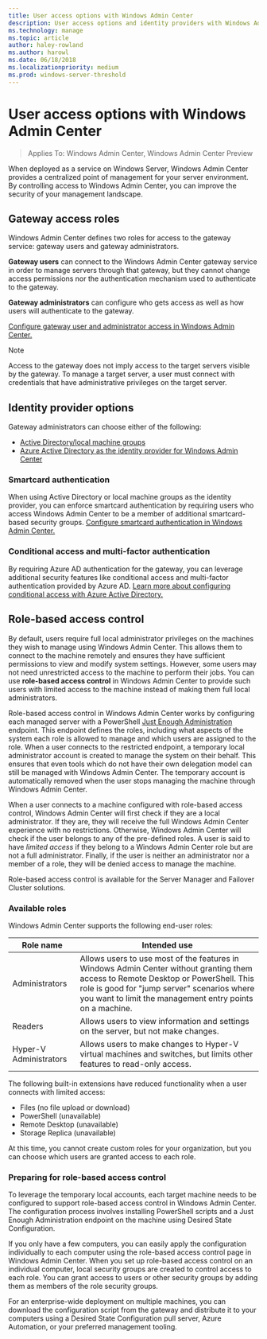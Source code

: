 ```yaml
---
title: User access options with Windows Admin Center
description: User access options and identity providers with Windows Admin Center (Project Honolulu)
ms.technology: manage
ms.topic: article
author: haley-rowland
ms.author: harowl
ms.date: 06/18/2018
ms.localizationpriority: medium
ms.prod: windows-server-threshold
---
```


# User access options with Windows Admin Center

>Applies To: Windows Admin Center, Windows Admin Center Preview

When deployed as a service on Windows Server, Windows Admin Center provides a centralized point of management for your server environment. By controlling access to Windows Admin Center, you can improve the security of your management landscape.

## Gateway access roles

Windows Admin Center defines two roles for access to the gateway service: gateway users and gateway administrators.

**Gateway users** can connect to the Windows Admin Center gateway service in order to manage servers through that gateway, but they cannot change access permissions nor the authentication mechanism used to authenticate to the gateway.

**Gateway administrators** can configure who gets access as well as how users will authenticate to the gateway.

[Configure gateway user and administrator access in Windows Admin Center.](../configure/user-access-control.md)

> [!NOTE]
> Access to the gateway does not imply access to the target servers visible by the gateway. To manage a target server, a user must connect with credentials that have administrative privileges on the target server.

## Identity provider options

Gateway administrators can choose either of the following:

 - [Active Directory/local machine groups](../configure/user-access-control.md#active-directory-or-local-machine-groups)
 - [Azure Active Directory as the identity provider for Windows Admin Center](../configure/user-access-control.md#azure-active-directory)


### Smartcard authentication

When using Active Directory or local machine groups as the identity provider, you can enforce smartcard authentication by requiring users who access Windows Admin Center to be a member of additional smartcard-based security groups. [Configure smartcard authentication in Windows Admin Center.](../configure/user-access-control.md#active-directory-or-local-machine-groups)

### Conditional access and multi-factor authentication

By requiring Azure AD authentication for the gateway, you can leverage additional security features like conditional access and multi-factor authentication provided by Azure AD. [Learn more about configuring conditional access with Azure Active Directory.](https://docs.microsoft.com/azure/active-directory/active-directory-conditional-access-azure-portal-get-started)

## Role-based access control

By default, users require full local administrator privileges on the machines they wish to manage using Windows Admin Center.
This allows them to connect to the machine remotely and ensures they have sufficient permissions to view and modify system settings.
However, some users may not need unrestricted access to the machine to perform their jobs.
You can use **role-based access control** in Windows Admin Center to provide such users with limited access to the machine instead of making them full local administrators.

Role-based access control in Windows Admin Center works by configuring each managed server with a PowerShell [Just Enough Administration](https://aka.ms/jeadocs) endpoint.
This endpoint defines the roles, including what aspects of the system each role is allowed to manage and which users are assigned to the role.
When a user connects to the restricted endpoint, a temporary local administrator account is created to manage the system on their behalf.
This ensures that even tools which do not have their own delegation model can still be managed with Windows Admin Center.
The temporary account is automatically removed when the user stops managing the machine through Windows Admin Center.

When a user connects to a machine configured with role-based access control, Windows Admin Center will first check if they are a local administrator.
If they are, they will receive the full Windows Admin Center experience with no restrictions.
Otherwise, Windows Admin Center will check if the user belongs to any of the pre-defined roles.
A user is said to have *limited access* if they belong to a Windows Admin Center role but are not a full administrator.
Finally, if the user is neither an administrator nor a member of a role, they will be denied access to manage the machine.

Role-based access control is available for the Server Manager and Failover Cluster solutions.

### Available roles

Windows Admin Center supports the following end-user roles:

Role name | Intended use
----------|-------------
Administrators | Allows users to use most of the features in Windows Admin Center without granting them access to Remote Desktop or PowerShell. This role is good for "jump server" scenarios where you want to limit the management entry points on a machine.
Readers | Allows users to view information and settings on the server, but not make changes.
Hyper-V Administrators | Allows users to make changes to Hyper-V virtual machines and switches, but limits other features to read-only access.

The following built-in extensions have reduced functionality when a user connects with limited access:

- Files (no file upload or download)
- PowerShell (unavailable)
- Remote Desktop (unavailable)
- Storage Replica (unavailable)

At this time, you cannot create custom roles for your organization, but you can choose which users are granted access to each role.

### Preparing for role-based access control

To leverage the temporary local accounts, each target machine needs to be configured to support role-based access control in Windows Admin Center.
The configuration process involves installing PowerShell scripts and a Just Enough Administration endpoint on the machine using Desired State Configuration.

If you only have a few computers, you can easily apply the configuration individually to each computer using the role-based access control page in Windows Admin Center.
When you set up role-based access control on an individual computer, local security groups are created to control access to each role.
You can grant access to users or other security groups by adding them as members of the role security groups.

For an enterprise-wide deployment on multiple machines, you can download the configuration script from the gateway and distribute it to your computers using a Desired State Configuration pull server, Azure Automation, or your preferred management tooling.
